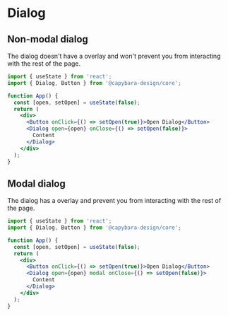 # Dialog

## Non-modal dialog

The dialog doesn't have a overlay and won't prevent you from interacting with the rest of the page.

```jsx
import { useState } from 'react';
import { Dialog, Button } from '@capybara-design/core';

function App() {
  const [open, setOpen] = useState(false);
  return (
    <div>
      <Button onClick={() => setOpen(true)}>Open Dialog</Button>
      <Dialog open={open} onClose={() => setOpen(false)}>
        Content
      </Dialog>
    </div>
  );
}
```

## Modal dialog

The dialog has a overlay and prevent you from interacting with the rest of the page.

```jsx
import { useState } from 'react';
import { Dialog, Button } from '@capybara-design/core';

function App() {
  const [open, setOpen] = useState(false);
  return (
    <div>
      <Button onClick={() => setOpen(true)}>Open Dialog</Button>
      <Dialog open={open} modal onClose={() => setOpen(false)}>
        Content
      </Dialog>
    </div>
  );
}
```
